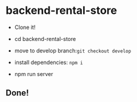 # backend-rental-store

- Clone it!

- cd backend-rental-store

- move to develop branch:`git checkout develop`

- install dependencies: `npm i`

- npm run server

## Done!

